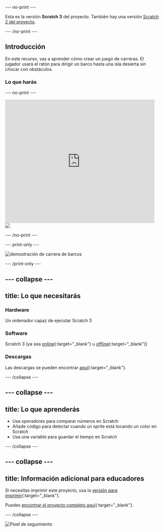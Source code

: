 --- no-print ---

Esta es la versión **Scratch 3** del proyecto. También hay una versión [Scratch 2 del proyecto](https://projects.raspberrypi.org/es-ES/projects/boat-race-scratch2).

--- /no-print ---

## Introducción

En este recurso, vas a aprender cómo crear un juego de carreras. El jugador usará el ratón para dirigir un barco hasta una isla desierta sin chocar con obstáculos.

### Lo que harás

--- no-print ---

<div class="scratch-preview">
  <iframe allowtransparency="true" width="485" height="402" src="https://scratch.mit.edu/projects/embed/403051220/?autostart=false" frameborder="0" scrolling="no"></iframe>
  <img src="images/boat_race_demo.png">
</div>

--- /no-print ---

--- print-only ---

![demostración de carrera de barcos](images/boat_race_demo.png)

--- /print-only ---

--- collapse ---
---
title: Lo que necesitarás
---

### Hardware

Un ordenador capaz de ejecutar Scratch 3

### Software

Scratch 3 (ya sea [online](https://rpf.io/scratchon){:target="_blank"} u [offline](https://rpf.io/scratchoff){:target="_blank"})

### Descargas

Las descargas se pueden encontrar [aquí](https://rpf.io/p/es-ES/boat-race-go){:target="_blank"}.

--- /collapse ---

--- collapse ---
---
title: Lo que aprenderás
---

- Usa operadores para comparar números en Scratch
- Añade código para detectar cuando un sprite está tocando un color en Scratch
- Usa una variable para guardar el tiempo en Scratch

--- /collapse ---

--- collapse ---
---
title: Información adicional para educadores
---

Si necesitas imprimir este proyecto, usa la [versión para imprimir](https://projects.raspberrypi.org/es-ES/projects/boat-race/print){:target="_blank"}.

Puedes [encontrar el proyecto completo aquí](https://rpf.io/p/es-ES/boat-race-get){:target="_blank"}.

--- /collapse ---

![Píxel de seguimiento](https://code.org/api/hour/begin_codeclub_boatrace.png)
